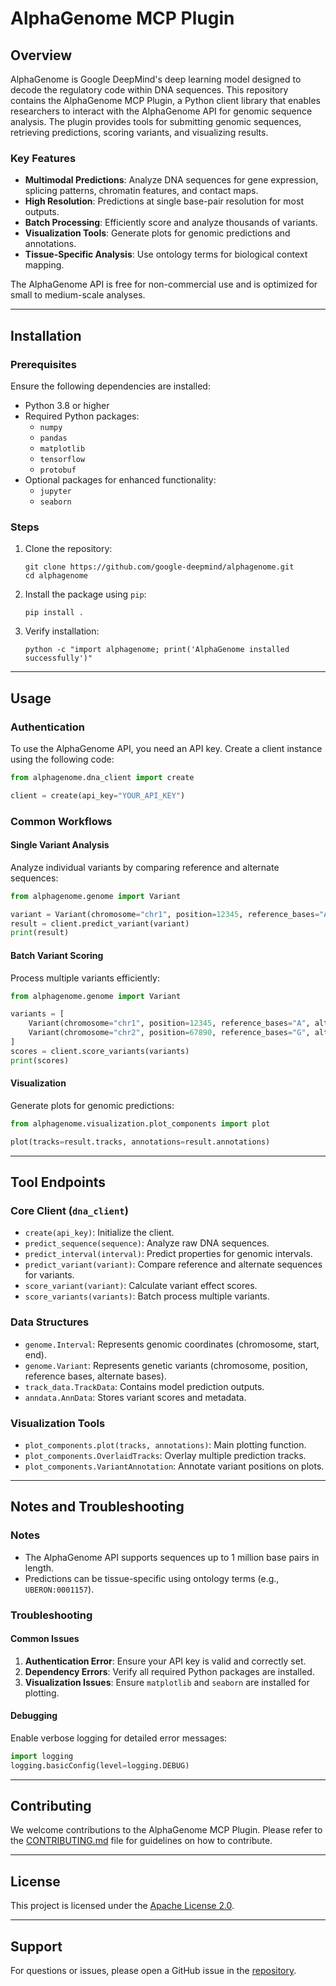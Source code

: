 # AlphaGenome MCP Plugin

## Overview

AlphaGenome is Google DeepMind's deep learning model designed to decode the regulatory code within DNA sequences. This repository contains the AlphaGenome MCP Plugin, a Python client library that enables researchers to interact with the AlphaGenome API for genomic sequence analysis. The plugin provides tools for submitting genomic sequences, retrieving predictions, scoring variants, and visualizing results.

### Key Features

- **Multimodal Predictions**: Analyze DNA sequences for gene expression, splicing patterns, chromatin features, and contact maps.
- **High Resolution**: Predictions at single base-pair resolution for most outputs.
- **Batch Processing**: Efficiently score and analyze thousands of variants.
- **Visualization Tools**: Generate plots for genomic predictions and annotations.
- **Tissue-Specific Analysis**: Use ontology terms for biological context mapping.

The AlphaGenome API is free for non-commercial use and is optimized for small to medium-scale analyses.

---

## Installation

### Prerequisites

Ensure the following dependencies are installed:

- Python 3.8 or higher
- Required Python packages:
  - `numpy`
  - `pandas`
  - `matplotlib`
  - `tensorflow`
  - `protobuf`
- Optional packages for enhanced functionality:
  - `jupyter`
  - `seaborn`

### Steps

1. Clone the repository:
   ```
   git clone https://github.com/google-deepmind/alphagenome.git
   cd alphagenome
   ```

2. Install the package using `pip`:
   ```
   pip install .
   ```

3. Verify installation:
   ```
   python -c "import alphagenome; print('AlphaGenome installed successfully')"
   ```

---

## Usage

### Authentication

To use the AlphaGenome API, you need an API key. Create a client instance using the following code:

```python
from alphagenome.dna_client import create

client = create(api_key="YOUR_API_KEY")
```

### Common Workflows

#### Single Variant Analysis

Analyze individual variants by comparing reference and alternate sequences:

```python
from alphagenome.genome import Variant

variant = Variant(chromosome="chr1", position=12345, reference_bases="A", alternate_bases="T")
result = client.predict_variant(variant)
print(result)
```

#### Batch Variant Scoring

Process multiple variants efficiently:

```python
from alphagenome.genome import Variant

variants = [
    Variant(chromosome="chr1", position=12345, reference_bases="A", alternate_bases="T"),
    Variant(chromosome="chr2", position=67890, reference_bases="G", alternate_bases="C")
]
scores = client.score_variants(variants)
print(scores)
```

#### Visualization

Generate plots for genomic predictions:

```python
from alphagenome.visualization.plot_components import plot

plot(tracks=result.tracks, annotations=result.annotations)
```

---

## Tool Endpoints

### Core Client (`dna_client`)

- `create(api_key)`: Initialize the client.
- `predict_sequence(sequence)`: Analyze raw DNA sequences.
- `predict_interval(interval)`: Predict properties for genomic intervals.
- `predict_variant(variant)`: Compare reference and alternate sequences for variants.
- `score_variant(variant)`: Calculate variant effect scores.
- `score_variants(variants)`: Batch process multiple variants.

### Data Structures

- `genome.Interval`: Represents genomic coordinates (chromosome, start, end).
- `genome.Variant`: Represents genetic variants (chromosome, position, reference bases, alternate bases).
- `track_data.TrackData`: Contains model prediction outputs.
- `anndata.AnnData`: Stores variant scores and metadata.

### Visualization Tools

- `plot_components.plot(tracks, annotations)`: Main plotting function.
- `plot_components.OverlaidTracks`: Overlay multiple prediction tracks.
- `plot_components.VariantAnnotation`: Annotate variant positions on plots.

---

## Notes and Troubleshooting

### Notes

- The AlphaGenome API supports sequences up to 1 million base pairs in length.
- Predictions can be tissue-specific using ontology terms (e.g., `UBERON:0001157`).

### Troubleshooting

#### Common Issues

1. **Authentication Error**: Ensure your API key is valid and correctly set.
2. **Dependency Errors**: Verify all required Python packages are installed.
3. **Visualization Issues**: Ensure `matplotlib` and `seaborn` are installed for plotting.

#### Debugging

Enable verbose logging for detailed error messages:

```python
import logging
logging.basicConfig(level=logging.DEBUG)
```

---

## Contributing

We welcome contributions to the AlphaGenome MCP Plugin. Please refer to the [CONTRIBUTING.md](CONTRIBUTING.md) file for guidelines on how to contribute.

---

## License

This project is licensed under the [Apache License 2.0](LICENSE).

---

## Support

For questions or issues, please open a GitHub issue in the [repository](https://github.com/google-deepmind/alphagenome/issues).